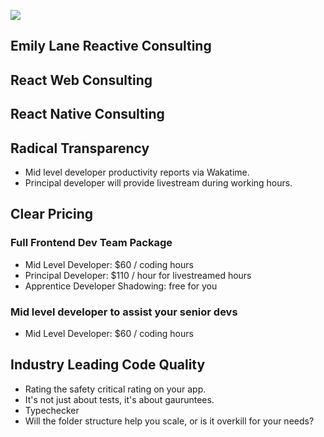 ![](https://img.pngio.com/town-png-images-transparent-free-download-pngmartcom-town-png-2353_560.png)

<section>

# Emily Lane Reactive Consulting

</section>

<section>

## React Web Consulting

## React Native Consulting

</section>

<section>

## Radical Transparency

- Mid level developer productivity reports via Wakatime.
- Principal developer will provide livestream during working hours.

</section>

<section>

## Clear Pricing

### Full Frontend Dev Team Package

- Mid Level Developer: \$60 / coding hours
- Principal Developer: \$110 / hour for livestreamed hours
- Apprentice Developer Shadowing: free for you

### Mid level developer to assist your senior devs

- Mid Level Developer: \$60 / coding hours

</section>

<section>

## Industry Leading Code Quality

- Rating the safety critical rating on your app.
- It's not just about tests, it's about gauruntees.
- Typechecker
- Will the folder structure help you scale, or is it overkill for your needs?

</section>
